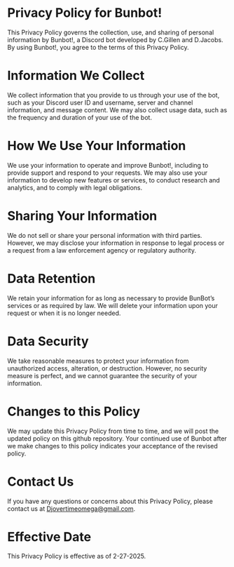 # Privacy Policy for Bunbot!

This Privacy Policy governs the collection, use, and sharing of personal information by Bunbot!, a Discord bot developed by C.Gillen and D.Jacobs. By using Bunbot!, you agree to the terms of this Privacy Policy.

# Information We Collect

We collect information that you provide to us through your use of the bot, such as your Discord user ID and username, server and channel information, and message content. We may also collect usage data, such as the frequency and duration of your use of the bot.

# How We Use Your Information

We use your information to operate and improve Bunbot!, including to provide support and respond to your requests. We may also use your information to develop new features or services, to conduct research and analytics, and to comply with legal obligations.

# Sharing Your Information

We do not sell or share your personal information with third parties. However, we may disclose your information in response to legal process or a request from a law enforcement agency or regulatory authority.

# Data Retention

We retain your information for as long as necessary to provide BunBot’s services or as required by law. We will delete your information upon your request or when it is no longer needed.

# Data Security

We take reasonable measures to protect your information from unauthorized access, alteration, or destruction. However, no security measure is perfect, and we cannot guarantee the security of your information.

# Changes to this Policy

We may update this Privacy Policy from time to time, and we will post the updated policy on this github repository. Your continued use of Bunbot after we make changes to this policy indicates your acceptance of the revised policy.

# Contact Us

If you have any questions or concerns about this Privacy Policy, please contact us at Djovertimeomega@gmail.com.

# Effective Date

This Privacy Policy is effective as of 2-27-2025.